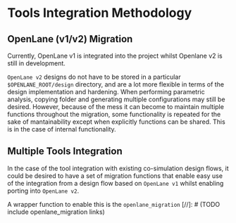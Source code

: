 # Tools Integration Methodology

## OpenLane (v1/v2) Migration

Currently, OpenLane v1 is integrated into the project whilst Openlane v2 is still in development.

`OpenLane v2` designs do not have to be stored in a particular `$OPENLANE_ROOT/design` directory, and are a lot more flexible in terms of the design implementation and hardening. When performing parametric analysis, copying folder and generating multiple configurations may still be desired. However, because of the mess it can become to maintain multiple functions throughout the migration, some functionality is repeated for the sake of mantainability except when explicitly functions can be shared. This is in the case of internal functionality.

## Multiple Tools Integration

In the case of the tool integration with existing co-simulation design flows, it could be desired to have a set of migration functions that enable easy use of the integration from a design flow based on `OpenLane v1` whilst enabling porting into `OpenLane v2`.

A wrapper function to enable this is the `openlane_migration`
[//]: # (TODO include openlane_migration links)
